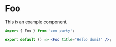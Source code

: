 # Foo

This is an example component.

```jsx
import { Foo } from 'zoo-party';

export default () => <Foo title="Hello dumi!" />;
```
